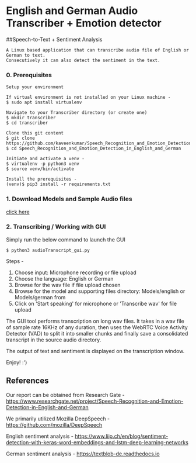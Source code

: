 # English and German Audio Transcriber + Emotion detector 
##Speech-to-Text + Sentiment Analysis
```
A Linux based application that can transcribe audio file of English or German to text.
Consecutively it can also detect the sentiment in the text.
```
### 0. Prerequisites
```
Setup your environment

If virtual environment is not installed on your Linux machine -
$ sudo apt install virtualenv

Navigate to your Transcriber directory (or create one)
$ mkdir transcriber
$ cd transcriber

Clone this git content
$ git clone https://github.com/kaveenkumar/Speech_Recognition_and_Emotion_Detection_in_English_and_German.git
$ cd Speech_Recognition_and_Emotion_Detection_in_English_and_German

Initiate and activate a venv -
$ virtualenv -p python3 venv
$ source venv/bin/activate

Install the prerequisites -
(venv)$ pip3 install -r requirements.txt
```
### 1. Download Models and Sample Audio files

[click here](https://drive.google.com/open?id=1wuhkZ3b5jKfoNIDfaEzrdg-KZVagk-lS)

### 2. Transcribing / Working with GUI
Simply run the below command to launch the GUI
```
$ python3 audioTranscript_gui.py
```
Steps -
1) Choose input: Microphone recording or file upload
2) Choose the language: English or German
3) Browse for the wav file if file upload chosen
4) Browse for the model and supporting files directory: Models/english or Models/german from
5) Click on 'Start speaking' for microphone or 'Transcribe wav' for file upload

The GUI tool performs transcription on long wav files.
It takes in a wav file of sample rate 16KHz of any duration, then uses the WebRTC Voice Activity Detector (VAD) to split it into smaller chunks and finally save a consolidated transcript in the source audio directory.

The output of text and sentiment is displayed on the transcription window.

Enjoy! :')

## References

Our report can be obtained from Research Gate -
https://www.researchgate.net/project/Speech-Recognition-and-Emotion-Detection-in-English-and-German

We primarily utilized Mozilla DeepSpeech -
https://github.com/mozilla/DeepSpeech

English sentiment analysis -
https://www.liip.ch/en/blog/sentiment-detection-with-keras-word-embeddings-and-lstm-deep-learning-networks

German sentiment analysis -
https://textblob-de.readthedocs.io
